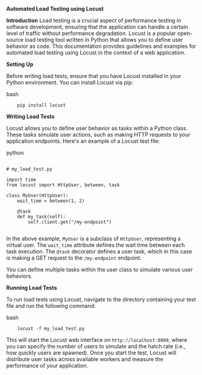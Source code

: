 **Automated Load Testing using Locust**

**Introduction**
Load testing is a crucial aspect of performance testing in software development, ensuring that the application can handle a certain level of traffic without performance degradation. Locust is a popular open-source load testing tool written in Python that allows you to define user behavior as code. This documentation provides guidelines and examples for automated load testing using Locust in the context of a web application.

**Setting Up**

Before writing load tests, ensure that you have Locust installed in your Python environment. You can install Locust via pip:

bash

```
    pip install locust

```

**Writing Load Tests**

Locust allows you to define user behavior as tasks within a Python class. These tasks simulate user actions, such as making HTTP requests to your application endpoints. Here's an example of a Locust test file:

python

```

# my_load_test.py

import time
from locust import HttpUser, between, task

class MyUser(HttpUser):
    wait_time = between(1, 2)

    @task
    def my_task(self):
        self.client.get("/my-endpoint")


```

In the above example, `MyUser` is a subclass of `HttpUser`, representing a virtual user. The `wait_time` attribute defines the wait time between each task execution. The `@task` decorator defines a user task, which in this case is making a GET request to the `/my-endpoint` endpoint.

You can define multiple tasks within the user class to simulate various user behaviors.

**Running Load Tests**

To run load tests using Locust, navigate to the directory containing your test file and run the following command:

bash

```
    locust -f my_load_test.py

```

This will start the Locust web interface on `http://localhost:8089`, where you can specify the number of users to simulate and the hatch rate (i.e., how quickly users are spawned). Once you start the test, Locust will distribute user tasks across available workers and measure the performance of your application.
